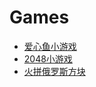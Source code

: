 <h1>Games</h1>
<ul>
    <li><a href="./fish/index.html">爱心鱼小游戏</a></li>
    <li><a href="./2048/index.html">2048小游戏</a></li>
    <li><a href="./Tetris/index.html">火拼俄罗斯方块</a></li>
</ul>